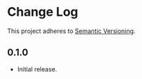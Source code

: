 # Change Log

This project adheres to [Semantic Versioning](http://semver.org/).

## 0.1.0

* Initial release.
